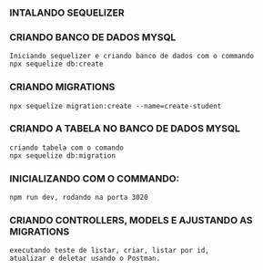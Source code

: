 
### INTALANDO SEQUELIZER

### CRIANDO BANCO DE DADOS MYSQL
```
Iniciando sequelizer e criando banco de dados com o commando
npx sequelize db:create
```
### CRIANDO MIGRATIONS
```
npx sequelize migration:create --name=create-student
```
### CRIANDO A TABELA NO BANCO DE DADOS MYSQL
```
criando tabela com o comando
npx sequelize db:migration
```
### INICIALIZANDO COM O COMMANDO:
```
npm run dev, rodando na porta 3020
```
### CRIANDO CONTROLLERS, MODELS E AJUSTANDO AS MIGRATIONS
```
executando teste de listar, criar, listar por id,
atualizar e deletar usando o Postman.
```